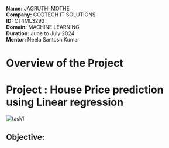 **Name:** JAGRUTHI MOTHE <br>
**Company:** CODTECH IT SOLUTIONS <br>
**ID:** CT4ML3293 <br>
**Domain:** MACHINE LEARNING <br>
**Duration:** June to July 2024 <br>
**Mentor:** Neela Santosh Kumar <br>

# Overview of the Project

# Project : House Price prediction using Linear regression

![task1](https://github.com/user-attachments/assets/bb299531-50af-4a0b-a3b3-45e9da34f892)

## Objective: 
